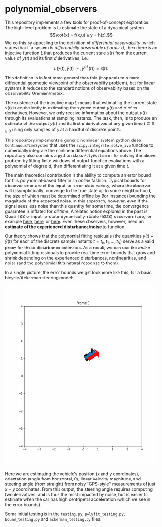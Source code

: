 # polynomial_observers
This repository implements a few tools for proof-of-concept exploration.  The high-level problem is to estimate the state of a dynamical system
$$\dot{x} = f(x,u) \\ y = h(x).$$
We do this by appealing to the definition of _differential observability_, which states that if a system is _differentially observable of order $d$_, then there is an injective function $L$ that produces the current state $x(t)$ from the current value of $y(t)$ and its first $d$ derivatives, i.e.:

$$ L(y(t), \dot{y}(t), \cdots, y^{(d)}(t)) = x(t).$$

This definition is in fact more general than this (it appeals to a more differential geometric viewpoint of the observability problem), but for linear systems it reduces to the standard notions of observability based on the observability Gramian/matrix.

The existence of the injective map $L$ means that estimating the current state $x(t)$ is equivalently to estimating the system output $y(t)$ and $d$ of its derivatives.  However, we only receive information about the output $y(t)$ through its evaluations at sampling instants.
The task, then, is to produce an estimate of the output $y(t)$ and its first $d$ derivatives at any given time $t\in\mathbb{R}_{\geq 0}$ using only samples of $y$ at a handful of discrete points.

This repository implements a generic nonlinear system python class `ContinuousTimeSystem` that uses the `scipy.integrate.solve_ivp` function to numerically integrate the nonlinear differential equations above.
The repository also contains a python class `PolyEstimator` for solving the above problem by fitting finite windows of output function evaluations with a polynomial of degree $d$, then differentiating it at a given time $t$.

The main theoretical contribution is the ability to compute an error bound for this polynomial-based filter in an _online_ fashion.  Typical bounds for observer error are of the input-to-error-state variety, where the observer will (asymptotically) converge to the true state up to some neighborhood, the size of which must be determined offline by (for instance) bounding the magnitude of the expected noise.  In this approach, however, even if the signal sees less noise than this quantity for some time, the convergence guarantee is inflated for _all time_.  A related notion explored in the past is Quasi-ISS or input-to-state-dynamically-stable (ISDS) observers (see, for example [here](http://liberzon.csl.illinois.edu/research/CDC09_0805_MS.pdf), [here](https://ieeexplore.ieee.org/document/1429345), or [here](https://www.sciencedirect.com/science/article/pii/S0167691114002692?fr=RR-2&ref=pdf_download&rr=7d12308868e32a91).  Even these observers, however, need an __estimate of the experienced disturbance/noise__ to function.

Our theory shows that the polynomial fitting residuals (the quantities $y(t) - \hat{y}(t)$ for each of the discrete sample instants $t = t_0, t_1, ... , t_N$) serve as a valid proxy for these disturbance estimates.  As a result, we can use the _online_ polynomial fitting residuals to provide real-time error bounds that grow and shrink depending on the experienced disturbances, nonlinearities, and noise (and the polynomial fit's natural response to them).

In a single picture, the error bounds we get look more like this, for a basic bicycle/Ackerman steering model:

<img src="https://github.com/buntonj/polynomial_observers/blob/main/car_test.gif" width=600 height=600/>

Here we are estimating the vehicle's position ($x$ and $y$ coordinates), orientation (angle from horizontal, $\theta$), linear velocity magnitude, and steering angle (from straight) from noisy "GPS-style" measurements of just $x-y$ coordinates.  From this output, the steering angle requires computing two derivatives, and is thus the most impacted by noise, but is easier to estimate when the car has high centripetal acceleration (which we see in the error bounds).

Some initial testing is in the `testing.py`, `polyfit_testing.py`, `bound_testing.py` and `ackerman_testing.py` files.
